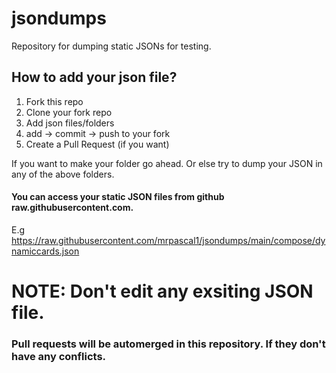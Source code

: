 # jsondumps
Repository for dumping static JSONs for testing.

## How to add your json file?
1. Fork this repo
2. Clone your fork repo
3. Add json files/folders
4. add -> commit -> push to your fork
5. Create a Pull Request (if you want)

If you want to make your folder go ahead. Or else try to dump your JSON in any of the above folders.

#### You can access your static JSON files from github raw.githubusercontent.com.
E.g <a href="https://raw.githubusercontent.com/mrpascal1/jsondumps/main/compose/dynamiccards.json">https://raw.githubusercontent.com/mrpascal1/jsondumps/main/compose/dynamiccards.json</a>
# NOTE: Don't edit any exsiting JSON file.

### Pull requests will be automerged in this repository. If they don't have any conflicts.
